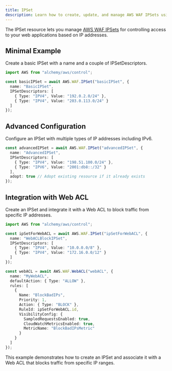 ```yaml
---
title: IPSet
description: Learn how to create, update, and manage AWS WAF IPSets using Alchemy Cloud Control.
---
```



The IPSet resource lets you manage [AWS WAF IPSets](https://docs.aws.amazon.com/waf/latest/userguide/) for controlling access to your web applications based on IP addresses.

## Minimal Example

Create a basic IPSet with a name and a couple of IPSetDescriptors.

```ts
import AWS from "alchemy/aws/control";

const basicIPSet = await AWS.WAF.IPSet("basicIPSet", {
  name: "BasicIPSet",
  IPSetDescriptors: [
    { Type: "IPV4", Value: "192.0.2.0/24" },
    { Type: "IPV4", Value: "203.0.113.0/24" }
  ]
});
```

## Advanced Configuration

Configure an IPSet with multiple types of IP addresses including IPv6.

```ts
const advancedIPSet = await AWS.WAF.IPSet("advancedIPSet", {
  name: "AdvancedIPSet",
  IPSetDescriptors: [
    { Type: "IPV4", Value: "198.51.100.0/24" },
    { Type: "IPV6", Value: "2001:db8::/32" }
  ],
  adopt: true // Adopt existing resource if it already exists
});
```

## Integration with Web ACL

Create an IPSet and integrate it with a Web ACL to block traffic from specific IP addresses.

```ts
import AWS from "alchemy/aws/control";

const ipSetForWebACL = await AWS.WAF.IPSet("ipSetForWebACL", {
  name: "WebACLBlockIPSet",
  IPSetDescriptors: [
    { Type: "IPV4", Value: "10.0.0.0/8" },
    { Type: "IPV4", Value: "172.16.0.0/12" }
  ]
});

const webACL = await AWS.WAF.WebACL("webACL", {
  name: "MyWebACL",
  defaultAction: { Type: "ALLOW" },
  rules: [
    {
      Name: "BlockBadIPs",
      Priority: 1,
      Action: { Type: "BLOCK" },
      RuleId: ipSetForWebACL.id,
      VisibilityConfig: {
        SampledRequestsEnabled: true,
        CloudWatchMetricsEnabled: true,
        MetricName: "BlockBadIPsMetric"
      }
    }
  ]
});
``` 

This example demonstrates how to create an IPSet and associate it with a Web ACL that blocks traffic from specific IP ranges.
